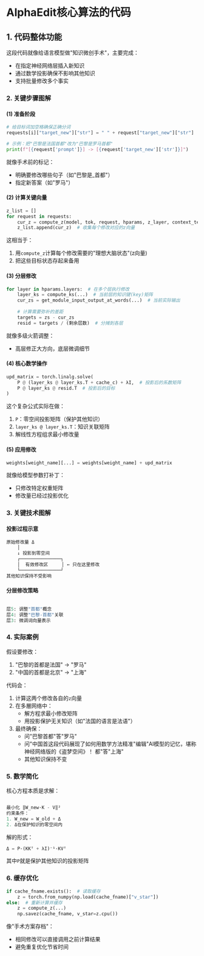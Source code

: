 # AlphaEdit核心算法的代码

## 1. **代码整体功能**

这段代码就像给语言模型做"知识微创手术"，主要完成：

- 在指定神经网络层插入新知识
- 通过数学投影确保不影响其他知识
- 支持批量修改多个事实

### 2. **关键步骤图解**

#### (1) 准备阶段

```python
# 给目标词加空格确保正确分词
requests[i]["target_new"]["str"] = " " + request["target_new"]["str"] 

# 示例：把"巴黎是法国首都"改为"巴黎是罗马首都"
print(f"[{request['prompt']}] -> [{request['target_new']['str']}]")
```

就像手术前的标记：

- 明确要修改哪些句子（如"巴黎是_首都"）
- 指定新答案（如"罗马"）

#### (2) 计算关键向量

```python
z_list = []
for request in requests:
    cur_z = compute_z(model, tok, request, hparams, z_layer, context_templates)
    z_list.append(cur_z)  # 收集每个修改对应的z向量
```

这相当于：

1. 用`compute_z`计算每个修改需要的"理想大脑状态"(z向量)
2. 把这些目标状态存起来备用

#### (3) 分层修改

```python
for layer in hparams.layers:  # 在多个层执行修改
    layer_ks = compute_ks(...)  # 当前层的知识键(key)矩阵
    cur_zs = get_module_input_output_at_words(...)  # 当前实际输出
    
    # 计算需要弥补的差距
    targets = zs - cur_zs  
    resid = targets / (剩余层数)  # 分摊到各层
```

就像多级火箭调整：

- 高层修正大方向，底层微调细节

#### (4) 核心数学操作

```python
upd_matrix = torch.linalg.solve(
    P @ (layer_ks @ layer_ks.T + cache_c) + λI,  # 投影后的系数矩阵
    P @ layer_ks @ resid.T  # 投影后的目标
)
```

这个复杂公式实际在做：

1. `P`：零空间投影矩阵（保护其他知识）
2. `layer_ks @ layer_ks.T`：知识关联矩阵
3. 解线性方程组求最小修改量

#### (5) 应用修改

```python
weights[weight_name][...] = weights[weight_name] + upd_matrix
```

就像给模型参数打补丁：

- 只修改特定权重矩阵
- 修改量已经过投影优化

### 3. **关键技术图解**

#### 投影过程示意

``` python
原始修改量 Δ
    │
    ↓ 投影到零空间
    ┌───────────────┐
    │  有效修改区     │ ← 只在这里修改
    └───────────────┘
其他知识保持不受影响
```

#### 分层修改策略

``` python

层5: 调整"首都"概念
层4: 调整"巴黎-首都"关联
层3: 微调词向量表示
```

### 4. **实际案例**

假设要修改：

1. "巴黎的首都是法国" → "罗马"
2. "中国的首都是北京" → "上海"

代码会：

1. 计算这两个修改各自的`z`向量
2. 在多層网络中：
   - 解方程求最小修改矩阵
   - 用投影保护无关知识（如"法国的语言是法语"）
3. 最终确保：
   - 问"巴黎首都"答"罗马"
   - 问"中国首这段代码展现了如何用数学方法精准"编辑"AI模型的记忆，堪称神经网络版的《盗梦空间》！ 都"答"上海"
   - 其他知识保持不变

### 5. **数学简化**

核心方程本质是求解：

```python

最小化 ‖W_new·K - V‖²  
约束条件：
1. W_new = W_old + Δ
2. Δ在保护知识的零空间内
```

解的形式：

```python
Δ = P·(KKᵀ + λI)⁻¹·KVᵀ
```

其中`P`就是保护其他知识的投影矩阵

### 6. **缓存优化**

```python
if cache_fname.exists():  # 读取缓存
    z = torch.from_numpy(np.load(cache_fname)["v_star"])
else:  # 重新计算并缓存
    z = compute_z(...)
    np.savez(cache_fname, v_star=z.cpu())
```

像"手术方案存档"：

- 相同修改可以直接调用之前计算结果
- 避免重复优化节省时间


